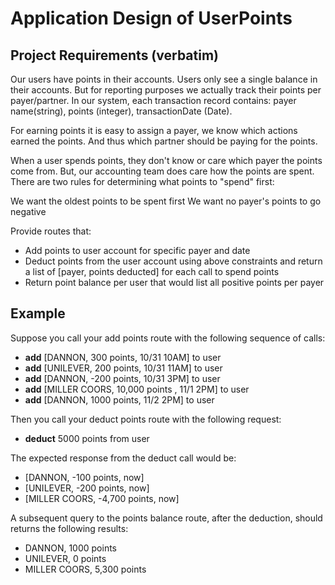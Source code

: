
# Application Design of UserPoints

## Project Requirements (verbatim)

Our users have points in their accounts. Users only see a single balance in their accounts. But for reporting purposes we actually track their points per payer/partner. In our system, each transaction record contains: payer name(string), points (integer), transactionDate (Date).

For earning points it is easy to assign a payer, we know which actions earned the points. And thus which partner should be paying for the points.

When a user spends points, they don't know or care which payer the points come from. But, our accounting team does care how the points are spent. There are two rules for determining what points to "spend" first:

We want the oldest points to be spent first
We want no payer's points to go negative

Provide routes that:

* Add points to user account for specific payer and date
* Deduct points from the user account using above constraints and return a list of [payer, points deducted] for each call to spend points
* Return point balance per user that would list all positive points per payer

## Example

Suppose you call your add points route with the following sequence of calls:

* **add** [DANNON, 300 points, 10/31 10AM] to user
* **add** [UNILEVER, 200 points, 10/31 11AM] to user
* **add** [DANNON, -200 points, 10/31 3PM] to user
* **add** [MILLER COORS, 10,000 points , 11/1 2PM] to user
* **add** [DANNON, 1000 points, 11/2 2PM] to user

Then you call your deduct points route with the following request:

* **deduct** 5000 points from user

The expected response from the deduct call would be:

* [DANNON, -100 points, now]
* [UNILEVER, -200 points, now]
* [MILLER COORS, -4,700 points, now]

A subsequent query to the points balance route, after the deduction, should returns the following results:

* DANNON, 1000 points
* UNILEVER, 0 points
* MILLER COORS, 5,300 points
